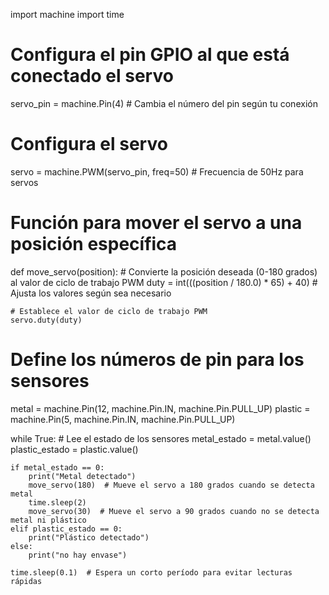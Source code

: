 import machine
import time

# Configura el pin GPIO al que está conectado el servo
servo_pin = machine.Pin(4)  # Cambia el número del pin según tu conexión

# Configura el servo
servo = machine.PWM(servo_pin, freq=50)  # Frecuencia de 50Hz para servos

# Función para mover el servo a una posición específica
def move_servo(position):
    # Convierte la posición deseada (0-180 grados) al valor de ciclo de trabajo PWM
    duty = int(((position / 180.0) * 65) + 40)  # Ajusta los valores según sea necesario
    
    # Establece el valor de ciclo de trabajo PWM
    servo.duty(duty)

# Define los números de pin para los sensores
metal = machine.Pin(12, machine.Pin.IN, machine.Pin.PULL_UP)
plastic = machine.Pin(5, machine.Pin.IN, machine.Pin.PULL_UP)

while True:
    # Lee el estado de los sensores
    metal_estado = metal.value()
    plastic_estado = plastic.value()

    if metal_estado == 0:
        print("Metal detectado")
        move_servo(180)  # Mueve el servo a 180 grados cuando se detecta metal
        time.sleep(2)
        move_servo(30)  # Mueve el servo a 90 grados cuando no se detecta metal ni plástico
    elif plastic_estado == 0:
        print("Plástico detectado")
    else:
        print("no hay envase")

    time.sleep(0.1)  # Espera un corto período para evitar lecturas rápidas
